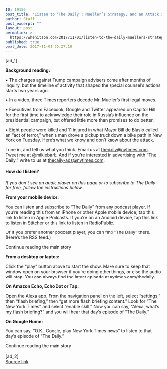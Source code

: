 ```yaml
---
ID: 19156
post_title: 'Listen to ‘The Daily’: Mueller’s Strategy, and an Attack in New York'
author: Staff
post_excerpt: ""
layout: post
permalink: >
  https://whenitson.com/2017/11/01/listen-to-the-daily-muellers-strategy-and-an-attack-in-new-york/
published: true
post_date: 2017-11-01 10:27:18
---
```

 [ad_1]
<br><div>
        <p class="story-body-text story-content" data-para-count="19" data-total-count="744" id="story-continues-3"><strong>Background reading:</strong></p><p class="story-body-text story-content" data-para-count="172" data-total-count="916">• The charges against Trump campaign advisers come after months of inquiry, but the timeline of activity that shaped the special counsel’s actions starts two years ago.</p><p class="story-body-text story-content" data-para-count="79" data-total-count="995">• In a video, three Times reporters decode Mr. Mueller’s first legal moves.</p><p class="story-body-text story-content" data-para-count="224" data-total-count="1219">• Executives from Facebook, Google and Twitter appeared on Capitol Hill for the first time to acknowledge their role in Russia’s influence on the presidential campaign, but offered little more than promises to do better.</p><p class="story-body-text story-content" data-para-count="233" data-total-count="1452">• Eight people were killed and 11 injured in what Mayor Bill de Blasio called an “act of terror,” when a man drove a pickup truck down a bike path in New York on Tuesday. Here’s what we know and don’t know about the attack.</p><p class="story-body-text story-content" data-para-count="199" data-total-count="1651">Tune in, and tell us what you think. Email us at thedaily@nytimes.com. Tweet me at @mikiebarb. And if you’re interested in advertising with “The Daily,” write to us at thedaily-ads@nytimes.com.</p><h4 class="story-subheading story-content" data-para-count="16" data-total-count="1667">How do I listen?</h4><p class="story-body-text story-content" data-para-count="117" data-total-count="1784"><em>If you don’t see an audio player on this page or to subscribe to The Daily for free, follow the instructions below.</em></p><p class="story-body-text story-content" data-para-count="24" data-total-count="1808"><strong>From your mobile device:</strong></p><p class="story-body-text story-content" data-para-count="294" data-total-count="2102">You can listen and subscribe to “The Daily” from any podcast player. If you’re reading this from an iPhone or other Apple mobile device, tap this link to listen in Apple Podcasts. If you’re on an Android device, tap this link to listen in Stitcher or this link to listen in RadioPublic.</p><p class="story-body-text story-content" data-para-count="101" data-total-count="2203">Or if you prefer another podcast player, you can find “The Daily” there. (Here’s the RSS feed.)</p><div id="story-ad-2" class="story-ad ad ad-placeholder nocontent robots-nocontent ">
    
Continue reading the main story
</div>
<p class="story-body-text story-content" data-para-count="25" data-total-count="2228" id="story-continues-4"><strong>From a desktop or laptop:</strong></p><p class="story-body-text story-content" data-para-count="228" data-total-count="2456">Click the “play” button above to start the show. Make sure to keep that window open on your browser if you’re doing other things, or else the audio will stop. You can always find the latest episode at nytimes.com/thedaily.</p><p class="story-body-text story-content" data-para-count="32" data-total-count="2488"><strong>On Amazon Echo, Echo Dot or Tap:</strong></p><p class="story-body-text story-content" data-para-count="334" data-total-count="2822">Open the Alexa app. From the navigation panel on the left, select “settings,” then “flash briefing,” then “get more flash briefing content.” Look for “The New York Times” and select “enable skill.” Now you can say, “Alexa, what’s my flash briefing?” and you will hear that day’s episode of “The Daily.”</p><p class="story-body-text story-content" data-para-count="15" data-total-count="2837"><strong>On Google Home:</strong></p><p class="story-body-text story-content" data-para-count="111" data-total-count="2948">You can say, “O.K., Google, play New York Times news” to listen to that day’s episode of “The Daily.”</p>Continue reading the main story
    </div>
<br>[ad_2]
<br><a href="https://www.nytimes.com/2017/11/01/podcasts/the-daily/robert-mueller-russia-new-york-attack.html?partner=rss&#038;emc=rss">Source link </a>